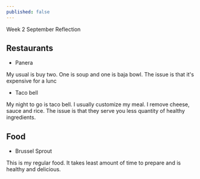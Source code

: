 ```yaml
---
published: false
---
```


Week 2 September Reflection

## Restaurants

* Panera 

My usual is buy two. One is soup and one is baja bowl. The issue is that it's expensive for a lunc

* Taco bell

My night to go is taco bell. I usually customize my meal. I remove cheese, sauce and rice. The issue is that they serve you less quantity of healthy ingredients.

## Food

* Brussel Sprout 

This is my regular food. It takes least amount of time to prepare and is healthy and delicious.

